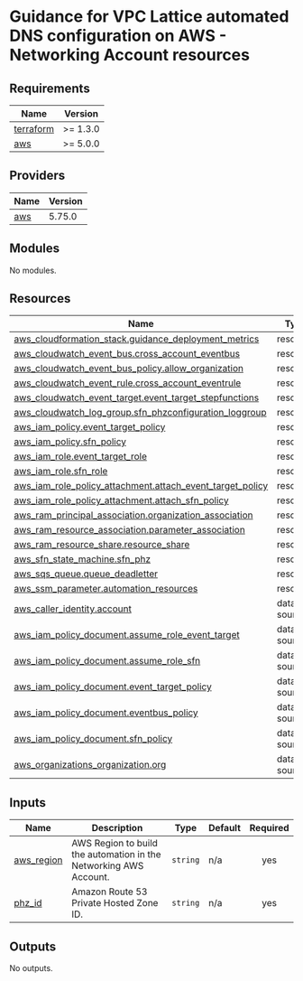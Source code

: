 <!-- BEGIN_TF_DOCS -->
# Guidance for VPC Lattice automated DNS configuration on AWS - Networking Account resources

## Requirements

| Name | Version |
|------|---------|
| <a name="requirement_terraform"></a> [terraform](#requirement\_terraform) | >= 1.3.0 |
| <a name="requirement_aws"></a> [aws](#requirement\_aws) | >= 5.0.0 |

## Providers

| Name | Version |
|------|---------|
| <a name="provider_aws"></a> [aws](#provider\_aws) | 5.75.0 |

## Modules

No modules.

## Resources

| Name | Type |
|------|------|
| [aws_cloudformation_stack.guidance_deployment_metrics](https://registry.terraform.io/providers/hashicorp/aws/latest/docs/resources/cloudformation_stack) | resource |
| [aws_cloudwatch_event_bus.cross_account_eventbus](https://registry.terraform.io/providers/hashicorp/aws/latest/docs/resources/cloudwatch_event_bus) | resource |
| [aws_cloudwatch_event_bus_policy.allow_organization](https://registry.terraform.io/providers/hashicorp/aws/latest/docs/resources/cloudwatch_event_bus_policy) | resource |
| [aws_cloudwatch_event_rule.cross_account_eventrule](https://registry.terraform.io/providers/hashicorp/aws/latest/docs/resources/cloudwatch_event_rule) | resource |
| [aws_cloudwatch_event_target.event_target_stepfunctions](https://registry.terraform.io/providers/hashicorp/aws/latest/docs/resources/cloudwatch_event_target) | resource |
| [aws_cloudwatch_log_group.sfn_phzconfiguration_loggroup](https://registry.terraform.io/providers/hashicorp/aws/latest/docs/resources/cloudwatch_log_group) | resource |
| [aws_iam_policy.event_target_policy](https://registry.terraform.io/providers/hashicorp/aws/latest/docs/resources/iam_policy) | resource |
| [aws_iam_policy.sfn_policy](https://registry.terraform.io/providers/hashicorp/aws/latest/docs/resources/iam_policy) | resource |
| [aws_iam_role.event_target_role](https://registry.terraform.io/providers/hashicorp/aws/latest/docs/resources/iam_role) | resource |
| [aws_iam_role.sfn_role](https://registry.terraform.io/providers/hashicorp/aws/latest/docs/resources/iam_role) | resource |
| [aws_iam_role_policy_attachment.attach_event_target_policy](https://registry.terraform.io/providers/hashicorp/aws/latest/docs/resources/iam_role_policy_attachment) | resource |
| [aws_iam_role_policy_attachment.attach_sfn_policy](https://registry.terraform.io/providers/hashicorp/aws/latest/docs/resources/iam_role_policy_attachment) | resource |
| [aws_ram_principal_association.organization_association](https://registry.terraform.io/providers/hashicorp/aws/latest/docs/resources/ram_principal_association) | resource |
| [aws_ram_resource_association.parameter_association](https://registry.terraform.io/providers/hashicorp/aws/latest/docs/resources/ram_resource_association) | resource |
| [aws_ram_resource_share.resource_share](https://registry.terraform.io/providers/hashicorp/aws/latest/docs/resources/ram_resource_share) | resource |
| [aws_sfn_state_machine.sfn_phz](https://registry.terraform.io/providers/hashicorp/aws/latest/docs/resources/sfn_state_machine) | resource |
| [aws_sqs_queue.queue_deadletter](https://registry.terraform.io/providers/hashicorp/aws/latest/docs/resources/sqs_queue) | resource |
| [aws_ssm_parameter.automation_resources](https://registry.terraform.io/providers/hashicorp/aws/latest/docs/resources/ssm_parameter) | resource |
| [aws_caller_identity.account](https://registry.terraform.io/providers/hashicorp/aws/latest/docs/data-sources/caller_identity) | data source |
| [aws_iam_policy_document.assume_role_event_target](https://registry.terraform.io/providers/hashicorp/aws/latest/docs/data-sources/iam_policy_document) | data source |
| [aws_iam_policy_document.assume_role_sfn](https://registry.terraform.io/providers/hashicorp/aws/latest/docs/data-sources/iam_policy_document) | data source |
| [aws_iam_policy_document.event_target_policy](https://registry.terraform.io/providers/hashicorp/aws/latest/docs/data-sources/iam_policy_document) | data source |
| [aws_iam_policy_document.eventbus_policy](https://registry.terraform.io/providers/hashicorp/aws/latest/docs/data-sources/iam_policy_document) | data source |
| [aws_iam_policy_document.sfn_policy](https://registry.terraform.io/providers/hashicorp/aws/latest/docs/data-sources/iam_policy_document) | data source |
| [aws_organizations_organization.org](https://registry.terraform.io/providers/hashicorp/aws/latest/docs/data-sources/organizations_organization) | data source |

## Inputs

| Name | Description | Type | Default | Required |
|------|-------------|------|---------|:--------:|
| <a name="input_aws_region"></a> [aws\_region](#input\_aws\_region) | AWS Region to build the automation in the Networking AWS Account. | `string` | n/a | yes |
| <a name="input_phz_id"></a> [phz\_id](#input\_phz\_id) | Amazon Route 53 Private Hosted Zone ID. | `string` | n/a | yes |

## Outputs

No outputs.
<!-- END_TF_DOCS -->